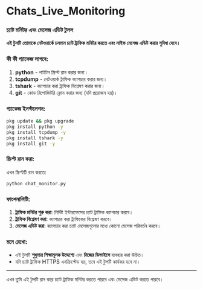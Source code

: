 # Chats_Live_Monitoring

### **চ্যাট মনিটর এবং মেসেজ এডিট টুলস**

**এই টুলটি তোমাকে নেটওয়ার্কে চলমান চ্যাট ট্রাফিক 
মনিটর করতে এবং লাইভ মেসেজ এডিট করার সুবিধা দেবে।**

### **কী কী প্যাকেজ লাগবে:**
1. **python** - পাইটন স্ক্রিপ্ট রান করার জন্য।
2. **tcpdump** - নেটওয়ার্ক ট্রাফিক ক্যাপচার করার জন্য।
3. **tshark** - ক্যাপচার করা ট্রাফিক বিশ্লেষণ করার জন্য।
4. **git** - কোড রিপোজিটরি ক্লোন করার জন্য (যদি প্রয়োজন হয়)।

### **প্যাকেজ ইনস্টলেশন:**
```bash
pkg update && pkg upgrade
pkg install python -y
pkg install tcpdump -y
pkg install tshark -y
pkg install git -y
```

### **স্ক্রিপ্ট রান করা:**
এখন স্ক্রিপ্টটি রান করতে:
```bash
python chat_monitor.py
```

### **ফাংশনালিটি:**
1. **ট্রাফিক মনিটর শুরু করা**: নির্দিষ্ট ইন্টারফেসের চ্যাট ট্রাফিক ক্যাপচার করবে।
2. **ট্রাফিক বিশ্লেষণ করা**: ক্যাপচার করা ট্রাফিকের বিশ্লেষণ করবে।
3. **মেসেজ এডিট করা**: ক্যাপচার করা চ্যাট মেসেজগুলোর মধ্যে কোনো মেসেজ পরিবর্তন করবে।

### **মনে রেখো:**
- এই টুলটি **শুধুমাত্র শিক্ষামূলক উদ্দেশ্যে** এবং **নিজের ডিভাইসে** ব্যবহার করা উচিত।
- যদি চ্যাট ট্রাফিক HTTPS এনক্রিপ্টেড হয়, তবে এই টুলটি কার্যকর হবে না।

--- 

এখন তুমি এই টুলটি রান করে চ্যাট ট্রাফিক মনিটর করতে পারবে এবং মেসেজ এডিট করতে পারবে।
